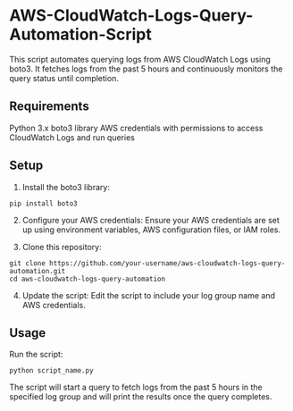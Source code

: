 # AWS-CloudWatch-Logs-Query-Automation-Script
This script automates querying logs from AWS CloudWatch Logs using boto3. It fetches logs from the past 5 hours and continuously monitors the query status until completion.

## Requirements
Python 3.x
boto3 library
AWS credentials with permissions to access CloudWatch Logs and run queries

## Setup
1. Install the boto3 library:
```
pip install boto3
```

2. Configure your AWS credentials:
Ensure your AWS credentials are set up using environment variables, AWS configuration files, or IAM roles.

3. Clone this repository:
```
git clone https://github.com/your-username/aws-cloudwatch-logs-query-automation.git
cd aws-cloudwatch-logs-query-automation
```

4. Update the script:
Edit the script to include your log group name and AWS credentials.

## Usage
Run the script:
```
python script_name.py
```
The script will start a query to fetch logs from the past 5 hours in the specified log group and will print the results once the query completes.

